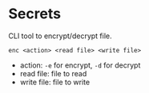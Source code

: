 # Secrets

CLI tool to encrypt/decrypt file.

```
enc <action> <read file> <write file>
```

- action: `-e` for encrypt, `-d` for decrypt
- read file: file to read
- write file: file to write
